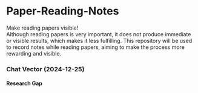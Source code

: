 # Paper-Reading-Notes
Make reading papers visible!  
Although reading papers is very important, it does not produce immediate or visible results, which makes it less fulfilling. This repository will be used to record notes while reading papers, aiming to make the process more rewarding and visible.


### Chat Vector (2024-12-25)


#### Research Gap

<!--stackedit_data:
eyJoaXN0b3J5IjpbLTY0NjMxNjI2Miw2MTUzMTkwNzcsMTQ2OD
g2NTk3MF19
-->